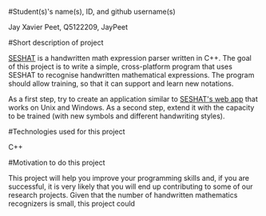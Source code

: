#Student(s)'s name(s), ID, and github username(s)

Jay Xavier Peet, Q5122209, JayPeet

#Short description of project

[SESHAT](https://github.com/falvaro/seshat) is a handwritten math expression parser written in C++. The goal of this project is to write a simple, cross-platform program that uses SESHAT to recognise handwritten mathematical expressions. The program should allow training, so that it can support and learn new notations.

As a first step, try to create an application similar to [SESHAT's web app](http://cat.prhlt.upv.es/mer/) that works on Unix and Windows. As a second step, extend it with the capacity to be trained (with new symbols and different handwriting styles).

#Technologies used for this project

C++

#Motivation to do this project

This project will help you improve your programming skills and, if you are successful, it is very likely that you will end up contributing to some of our research projects. Given that the number of handwritten mathematics recognizers is small, this project could
